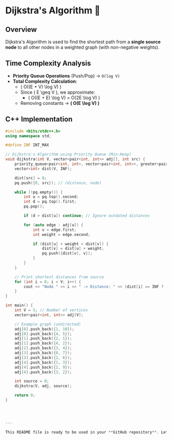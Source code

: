 # Dijkstra's Algorithm 🚀  

## **Overview**  
Dijkstra's Algorithm is used to find the shortest path from a **single source node** to all other nodes in a weighted graph (with non-negative weights).  

## **Time Complexity Analysis**  
- **Priority Queue Operations** (Push/Pop) → `O(log V)`  
- **Total Complexity Calculation**:  
  - \( O((E + V) \log V) \)  
  - Since \( E \geq V \), we approximate:  
    - \( O((E + E) \log V) = O(2E \log V) \)  
  - Removing constants → **\( O(E \log V) \)**  

## **C++ Implementation**  
```cpp
#include <bits/stdc++.h>
using namespace std;

#define INF INT_MAX

// Dijkstra's Algorithm using Priority Queue (Min-Heap)
void dijkstra(int V, vector<pair<int, int>> adj[], int src) {
    priority_queue<pair<int, int>, vector<pair<int, int>>, greater<pair<int, int>>> pq;
    vector<int> dist(V, INF);

    dist[src] = 0;
    pq.push({0, src}); // (distance, node)

    while (!pq.empty()) {
        int u = pq.top().second;
        int d = pq.top().first;
        pq.pop();

        if (d > dist[u]) continue; // Ignore outdated distances

        for (auto edge : adj[u]) {
            int v = edge.first;
            int weight = edge.second;

            if (dist[u] + weight < dist[v]) {
                dist[v] = dist[u] + weight;
                pq.push({dist[v], v});
            }
        }
    }

    // Print shortest distances from source
    for (int i = 0; i < V; i++) {
        cout << "Node " << i << " -> Distance: " << (dist[i] == INF ? -1 : dist[i]) << endl;
    }
}

int main() {
    int V = 5; // Number of vertices
    vector<pair<int, int>> adj[V];

    // Example graph (undirected)
    adj[0].push_back({1, 10});
    adj[0].push_back({4, 5});
    adj[1].push_back({2, 1});
    adj[1].push_back({4, 2});
    adj[2].push_back({3, 4});
    adj[3].push_back({0, 7});
    adj[3].push_back({2, 6});
    adj[4].push_back({1, 3});
    adj[4].push_back({2, 9});
    adj[4].push_back({3, 2});

    int source = 0;
    dijkstra(V, adj, source);

    return 0;
}




---

This README file is ready to be used in your **GitHub repository**. Let me know if you need any modifications! 😊

